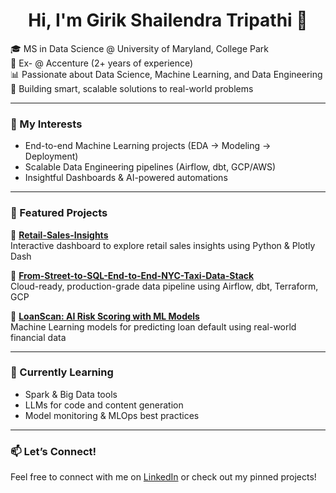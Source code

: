 <h1 align="center">Hi, I'm Girik Shailendra Tripathi 👋</h1>

🎓 MS in Data Science @ University of Maryland, College Park  
💼 Ex- @ Accenture (2+ years of experience)  
📊 Passionate about Data Science, Machine Learning, and Data Engineering  
🚀 Building smart, scalable solutions to real-world problems

---

### 🧠 My Interests
- End-to-end Machine Learning projects (EDA → Modeling → Deployment)
- Scalable Data Engineering pipelines (Airflow, dbt, GCP/AWS)
- Insightful Dashboards & AI-powered automations

---

### 📌 Featured Projects

🔹 [**Retail-Sales-Insights**](https://github.com/Girik2920/Retail-Sales-Insights)  
Interactive dashboard to explore retail sales insights using Python & Plotly Dash

🔹 [**From-Street-to-SQL-End-to-End-NYC-Taxi-Data-Stack**](https://github.com/Girik2920/From-Street-to-SQL-End-to-End-NYC-Taxi-Data-Stack)  
Cloud-ready, production-grade data pipeline using Airflow, dbt, Terraform, GCP

🔹 [**LoanScan: AI Risk Scoring with ML Models**](https://github.com/Girik2920/LoanScan-AI-Risk-Scoring-with-ML-Models)  
Machine Learning models for predicting loan default using real-world financial data

---

### 🌱 Currently Learning
- Spark & Big Data tools  
- LLMs for code and content generation  
- Model monitoring & MLOps best practices

---

### 📫 Let’s Connect!
Feel free to connect with me on [LinkedIn]((https://www.linkedin.com/in/girik-tripathi29/)) or check out my pinned projects!

